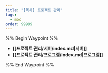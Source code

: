 ```yaml
---
title: "[목차] 프로젝트 관리"
tags:
  - moc
order: 99999
---
```

%% Begin Waypoint %%
- **[[프로젝트 관리/서버/index.md|서버]]**
- **[[프로젝트 관리/프로그램/index.md|프로그램]]**

%% End Waypoint %%
